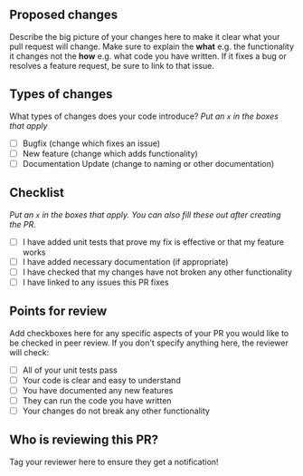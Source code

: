## Proposed changes

Describe the big picture of your changes here to make it clear what your pull request will change. Make sure to explain the **what** e.g. the functionality it changes not the **how** e.g. what code you have written.  If it fixes a bug or resolves a feature request, be sure to link to that issue.

## Types of changes

What types of changes does your code introduce?
_Put an `x` in the boxes that apply_

- [ ] Bugfix (change which fixes an issue)
- [ ] New feature (change which adds functionality)
- [ ] Documentation Update (change to naming or other documentation)

## Checklist

_Put an `x` in the boxes that apply. You can also fill these out after creating the PR._

- [ ] I have added unit tests that prove my fix is effective or that my feature works
- [ ] I have added necessary documentation (if appropriate)
- [ ] I have checked that my changes have not broken any other functionality
- [ ] I have linked to any issues this PR fixes 

## Points for review

Add checkboxes here for any specific aspects of your PR you would like to be checked in peer review. If you don't specify anything here, the reviewer will check:

- [ ] All of your unit tests pass
- [ ] Your code is clear and easy to understand
- [ ] You have documented any new features
- [ ] They can run the code you have written
- [ ] Your changes do not break any other functionality

## Who is reviewing this PR?

Tag your reviewer here to ensure they get a notification!
